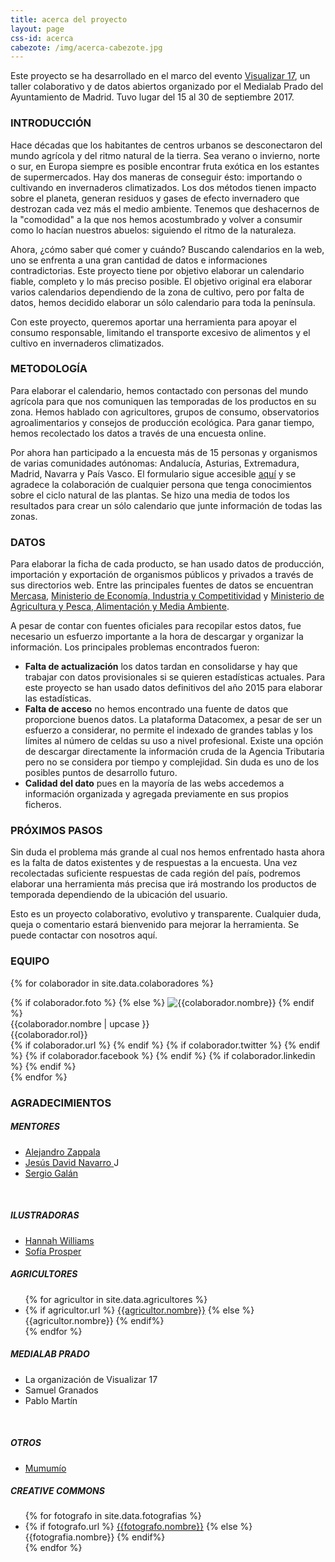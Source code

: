 ```yaml
---
title: acerca del proyecto
layout: page
css-id: acerca
cabezote: /img/acerca-cabezote.jpg
---
```


Este proyecto se ha desarrollado en el marco del evento [Visualizar 17](http://medialab-prado.es/article/visualizar17-migraciones-proyectos-seleccionados), un taller colaborativo y de datos abiertos organizado por el Medialab Prado del Ayuntamiento de Madrid. Tuvo lugar del 15 al 30 de septiembre 2017.

### INTRODUCCIÓN
Hace décadas que los habitantes de centros urbanos se desconectaron del mundo agrícola y del ritmo natural de la tierra. Sea verano o invierno, norte o sur, en Europa siempre es posible encontrar fruta exótica en los estantes de supermercados. Hay dos maneras de conseguir ésto: importando o cultivando en invernaderos climatizados. Los dos métodos tienen impacto sobre el planeta, generan residuos y gases de efecto invernadero que destrozan cada vez más el medio ambiente. Tenemos que deshacernos de la "comodidad" a la que nos hemos acostumbrado y volver a consumir como lo hacían nuestros abuelos: siguiendo el ritmo de la naturaleza.

Ahora, ¿cómo saber qué comer y cuándo? Buscando calendarios en la web, uno se enfrenta a una gran cantidad de datos e informaciones contradictorias. Este proyecto tiene por objetivo elaborar un calendario fiable, completo y lo más preciso posible. El objetivo original era elaborar varios calendarios dependiendo de la zona de cultivo, pero por falta de datos, hemos decidido elaborar un sólo calendario para toda la península.

Con este proyecto, queremos aportar una herramienta para apoyar el consumo responsable, limitando el transporte excesivo de alimentos y el cultivo en invernaderos climatizados.


### METODOLOGÍA
Para elaborar el calendario, hemos contactado con personas del mundo agrícola para que nos comuniquen las temporadas de los productos en su zona. Hemos hablado con agricultores, grupos de consumo, observatorios agroalimentarios y consejos de producción ecológica. Para ganar tiempo, hemos recolectado los datos a través de una encuesta online.

Por ahora han participado a la encuesta más de 15 personas y organismos de varias comunidades autónomas: Andalucía, Asturias, Extremadura, Madrid, Navarra y País Vasco. El formulario sigue accesible [aquí](https://goo.gl/forms/TQiNrQp6pvbUiLWI2) y se agradece la colaboración de cualquier persona que tenga conocimientos sobre el ciclo natural de las plantas. Se hizo una media de todos los resultados para crear un sólo calendario que junte información de todas las zonas.

### DATOS
Para elaborar la ficha de cada producto, se han usado datos de producción, importación y exportación de organismos públicos y privados a través de sus directorios web. Entre las principales fuentes de datos se encuentran [Mercasa](http://mercasa.es/), [Ministerio de Economía, Industria y Competitividad](http://datacomex.comercio.es/principal_comex_es.aspx) y [Ministerio de Agricultura y Pesca, Alimentación y Media Ambiente](http://www.mapama.gob.es/es/estadistica/temas/publicaciones/anuario-de-estadistica/).

A pesar de contar con fuentes oficiales para recopilar estos datos, fue necesario un esfuerzo importante a la hora de descargar y organizar la información. Los principales problemas encontrados fueron:
 * **Falta de actualización** los datos tardan en consolidarse y hay que trabajar con datos provisionales si se quieren estadísticas actuales. Para este proyecto se han usado datos definitivos del año 2015 para elaborar las estadísticas.
 * **Falta de acceso** no hemos encontrado una fuente de datos que proporcione buenos datos. La plataforma Datacomex, a pesar de ser un esfuerzo a considerar, no permite el indexado de grandes tablas y los límites al número de celdas su uso a nivel profesional. Existe una opción de descargar directamente la información cruda de la Agencia Tributaria pero no se considera por tiempo y complejidad. Sin duda es uno de los posibles puntos de desarrollo futuro.
 * **Calidad del dato** pues en la mayoría de las webs accedemos a información organizada y agregada previamente en sus propios ficheros.

### PRÓXIMOS PASOS
Sin duda el problema más grande al cual nos hemos enfrentado hasta ahora es la falta de datos existentes y de respuestas a la encuesta. Una vez recolectadas suficiente respuestas de cada región del país, podremos elaborar una herramienta más precisa que irá mostrando los productos de temporada dependiendo de la ubicación del usuario.

Esto es un proyecto colaborativo, evolutivo y transparente. Cualquier duda, queja o comentario estará bienvenido para mejorar la herramienta. Se puede contactar con nosotros aquí.

### EQUIPO
<div class="row">

{% for colaborador in site.data.colaboradores %}
  <div class="col-sm-4 col-xs-6 colaborador" >
    {% if colaborador.foto %}
    {% else %}
      <img class="img-responsive " src="https://robohash.org/{{colaborador.nombre | url_encode}}" alt="{{colaborador.nombre}}" title="{{colaborador.nombre}}">
    {% endif %}
    <div class="pull-left">
    {{colaborador.nombre | upcase }}<br>
    {{colaborador.rol}}<br>
    </div>
    <div class="pull-right">
    {% if colaborador.url %}
      <a href="{{colaborador.url}}" target="_blank"><i class="fa fa-home"></i></a>
    {% endif %}
    {% if colaborador.twitter %}
      <a href="https://twitter.com/{{colaborador.twitter}}" target="_blank"><i class="fa fa-twitter"></i></a>
    {% endif %}
    {% if colaborador.facebook %}
      <a href="{{colaborador.facebook}}" target="_blank"><i class="fa fa-facebook"></i></a>
    {% endif %}
    {% if colaborador.linkedin %}
      <a href="{{colaborador.linkedin}}" target="_blank"><i class="fa fa-linkedin"></i></a>
    {% endif %}
    </div>
  </div>
{% endfor %}
</div>

### AGRADECIMIENTOS
<div class="row">
  <div class="col-sm-4 col-xs-12" >
  <h5>MENTORES</h5>
  <ul>
    <li> <a href="https://twitter.com/alayzappala" target="_blank"> Alejandro Zappala </a> </li>
    <li> <a href="https://twitter.com/jesusda" target="_blank"> Jesús David Navarro </a> J</li>
    <li> <a href="https://twitter.com/sergioeclectico" target="_blank"> Sergio Galán </a> </li>
  </ul>
  <br>
  <h5>ILUSTRADORAS</h5>
  <ul>
    <li> <a href="https://twitter.com/LittleMsNimbus" target="_blank"> Hannah Williams </a> </li>
    <li> <a href="https://twitter.com/sofipros" target="_blank"> Sofía Prosper </a> </li>
  </ul>

  </div>
  <div class="col-sm-4 col-xs-12" >
  <h5>AGRICULTORES</h5>
  <ul>
    {% for agricultor in site.data.agricultores %}
    <li>
      {% if agricultor.url %}
        <a href="{{agricultor.url}}">{{agricultor.nombre}}</a>
      {% else %}
        {{agricultor.nombre}}
      {% endif%}
    </li>
    {% endfor %}
  </ul>
  </div>
  <div class="col-sm-4 col-xs-12" >
  <h5>MEDIALAB PRADO</h5>
  <ul>
    <li>La organización de Visualizar 17</li>
    <li>Samuel Granados</li>
    <li>Pablo Martín</li>
  </ul>
  <br>
  <h5>OTROS</h5>
  <ul>
    <li> <a href="http://www.mumumio.com/" target="_blank"> Mumumío </a> </li>
  </ul>
  </div>
</div>


<div class="col-sm-4 col-xs-12" >
<h5>CREATIVE COMMONS</h5>
<ul>
  {% for fotografo in site.data.fotografias %}
  <li>
    {% if fotografo.url %}
      <a href="{{fotografo.url}}">{{fotografo.nombre}}</a>
    {% else %}
      {{fotografia.nombre}}
    {% endif%}
  </li>
  {% endfor %}
</ul>
</div>
